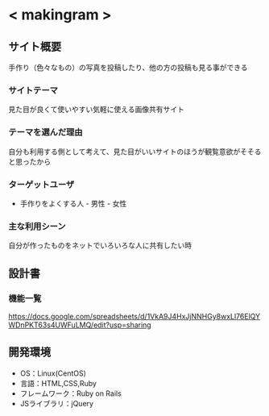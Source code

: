 # < makingram >

## サイト概要
手作り（色々なもの）の写真を投稿したり、他の方の投稿も見る事ができる

### サイトテーマ
見た目が良くて使いやすい気軽に使える画像共有サイト

### テーマを選んだ理由
自分も利用する側として考えて、見た目がいいサイトのほうが観覧意欲がそそると思ったから

### ターゲットユーザ
- 手作りをよくする人
        - 男性
        - 女性

### 主な利用シーン
自分が作ったものをネットでいろいろな人に共有したい時



## 設計書



### 機能一覧
https://docs.google.com/spreadsheets/d/1VkA9J4HxJjNNHGy8wxLl76ElQYWDnPKT63s4UWFuLMQ/edit?usp=sharing

## 開発環境
- OS：Linux(CentOS)
- 言語：HTML,CSS,Ruby
- フレームワーク：Ruby on Rails
- JSライブラリ：jQuery